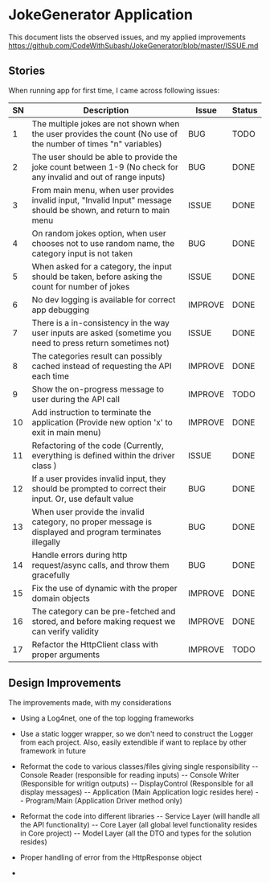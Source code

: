 # JokeGenerator Application

This document lists the observed issues, and my applied improvements  
https://github.com/CodeWithSubash/JokeGenerator/blob/master/ISSUE.md

## Stories

When running app for first time, I came across following issues:

SN | Description | Issue | Status
---| ----------- | ------| ------
1  | The multiple jokes are not shown when the user provides the count (No use of the number of times "n" variables) | BUG | TODO
2  | The user should be able to provide the joke count between 1-9 (No check for any invalid and out of range inputs) | BUG | DONE
3  | From main menu, when user provides invalid input, "Invalid Input" message should be shown, and return to main menu | ISSUE | DONE
4  | On random jokes option, when user chooses not to use random name, the category input is not taken | BUG | DONE
5  | When asked for a category, the input should be taken, before asking the count for number of jokes | ISSUE | DONE
6  | No dev logging is available for correct app debugging | IMPROVE | DONE 
7  | There is a in-consistency in the way user inputs are asked (sometime you need to press return sometimes not) | ISSUE | DONE
8  | The categories result can possibly cached instead of requesting the API each time | IMPROVE | DONE
9  | Show the on-progress message to user during the API call  | IMPROVE | TODO
10 | Add instruction to terminate the application (Provide new option 'x' to exit in main menu) | IMPROVE | DONE
11 | Refactoring of the code (Currently, everything is defined within the driver class ) | ISSUE | DONE
12 | If a user provides invalid input, they should be prompted to correct their input. Or, use default value | BUG | DONE
13 | When user provide the invalid category, no proper message is displayed and program terminates illegally | BUG | DONE
14 | Handle errors during http request/async calls, and throw them gracefully | BUG | DONE
15 | Fix the use of dynamic with the proper domain objects | IMPROVE | DONE
16 | The category can be pre-fetched and stored, and before making request we can verify validity | IMPROVE | DONE
17 | Refactor the HttpClient class with proper arguments | IMPROVE | TODO

## Design Improvements

The improvements made, with my considerations
- Using a Log4net, one of the top logging frameworks
- Use a static logger wrapper, so we don't need to construct the Logger from each project. Also, easily extendible if want to replace by other framework in future
- Reformat the code to various classes/files giving single responsibility
-- Console Reader (responsible for reading inputs)
-- Console Writer (Responsible for writign outputs)
-- DisplayControl (Responsible for all display messages)
-- Application (Main Application logic resides here)
-- Program/Main (Application Driver method only)

- Reformat the code into different libraries
-- Service Layer (will handle all the API functionality)
-- Core Layer (all global level functionality resides in Core project)
-- Model Layer (all the DTO and types for the solution resides)

- Proper handling of error from the HttpResponse object
- 
